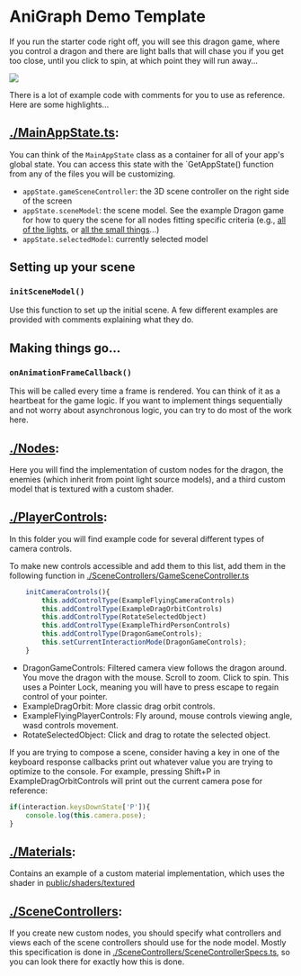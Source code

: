 # AniGraph Demo Template

If you run the starter code right off, you will see this dragon game, where you control a dragon and there are light balls that will chase you if you get too close, until you click to spin, at which point they will run away...

![](../../docs/images/DragonGamePreview.gif)

There is a lot of example code with comments for you to use as reference. Here are some highlights...


## [./MainAppState.ts](./MainAppState.ts):
You can think of the `MainAppState` class as a container for all of your app's global state. You can access this state with the `GetAppState() function from any of the files you will be customizing.

- `appState.gameSceneController`: the 3D scene controller on the right side of the screen
- `appState.sceneModel`: the scene model. See the example Dragon game for how to query the scene for all nodes fitting specific criteria (e.g., [all of the lights](https://www.youtube.com/watch?v=HAfFfqiYLp0), or [all the small things](https://www.youtube.com/watch?v=9Ht5RZpzPqw)...)
- `appState.selectedModel`: currently selected model

## Setting up your scene 

### `initSceneModel()`
Use this function to set up the initial scene. A few different examples are provided with comments explaining what they do.

## Making things go...
### `onAnimationFrameCallback()`
This will be called every time a frame is rendered. You can think of it as a heartbeat for the game logic. If you want to implement things sequentially and not worry about asynchronous logic, you can try to do most of the work here.



## [./Nodes](./Nodes):

Here you will find the implementation of custom nodes for the dragon, the enemies (which inherit from point light source models), and a third custom model that is textured with a custom shader.

## [./PlayerControls](./PlayerControls):

In this folder you will find example code for several different types of camera controls. 

To make new controls accessible and add them to this list, add them in the following function in [./SceneControllers/GameSceneController.ts](./SceneControllers/GameSceneController.ts)

```typescript
    initCameraControls(){
        this.addControlType(ExampleFlyingCameraControls)
        this.addControlType(ExampleDragOrbitControls)
        this.addControlType(RotateSelectedObject)
        this.addControlType(ExampleThirdPersonControls)
        this.addControlType(DragonGameControls);
        this.setCurrentInteractionMode(DragonGameControls);
    }
```

- DragonGameControls: Filtered camera view follows the dragon around. You move the dragon with the mouse. Scroll to zoom. Click to spin. This uses a Pointer Lock, meaning you will have to press escape to regain control of your pointer.
- ExampleDragOrbit: More classic drag orbit controls.
- ExampleFlyingPlayerControls: Fly around, mouse controls viewing angle, wasd controls movement.
- RotateSelectedObject: Click and drag to rotate the selected object.

If you are trying to compose a scene, consider having a key in one of the keyboard response callbacks print out whatever value you are trying to optimize to the console. For example, pressing Shift+P in ExampleDragOrbitControls will print out the current camera pose for reference:
```typescript
if(interaction.keysDownState['P']){
    console.log(this.camera.pose);
}
```

## [./Materials](./Materials):
Contains an example of a custom material implementation, which uses the shader in [public/shaders/textured](../../public/shaders/textured) 

## [./SceneControllers](./SceneControllers):

If you create new custom nodes, you should specify what controllers and views each of the scene controllers should use for the node model. Mostly this specification is done in [./SceneControllers/SceneControllerSpecs.ts](./SceneControllers/SceneControllerSpecs.ts), so you can look there for exactly how this is done.







